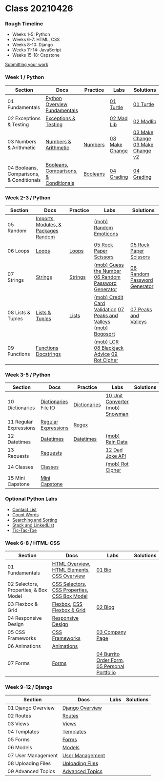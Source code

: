 # Class 20210426

### Rough Timeline

- Weeks 1-5: Python
- Weeks 6-7: HTML, CSS
- Weeks 8-10: Django
- Weeks 11-14: JavaScript
- Weeks 15-18: Capstone

[Submitting your work](<0 General/Submitting Your Work.md>)

### Week 1 / Python

| Section                                  | Docs                                                                                                                                     | Practice                                                                             | Labs                                                                                | Solutions                                                                                                                                                  |
| ---------------------------------------- | ---------------------------------------------------------------------------------------------------------------------------------------- | ------------------------------------------------------------------------------------ | ----------------------------------------------------------------------------------- | ---------------------------------------------------------------------------------------------------------------------------------------------------------- |
| 01 Fundamentals                          | [Python Overview](<1 Python/01 Fundamentals/00 Python Overview.md>) [Fundamentals](<1 Python/01 Fundamentals/01 Fundamentals.md>)        |                                                                                      | [01 Turtle](<1 Python/01 Fundamentals/(lab01)Turtle.md>)                            | [01 Turtle](Code/anthony/python/lesson1/lab1_turtle_solution.py)                                                                                           |
| 02 Exceptions & Testing                  | [Exceptions & Testing](<1 Python/02 Exceptions & Testing/02 Exceptions & Testing.md>)                                                    |                                                                                      | [02 Mad Lib](<1 Python/02 Exceptions & Testing/(lab02)Mad Lib.md>)                  | [02 Madlib](Code/anthony/python/lesson2/lab2_madlibs_solution.py)                                                                                          |
| 03 Numbers & Arithmetic                  | [Numbers & Arithmetic](<1 Python/03 Numbers & Arithmetic/03 Numbers & Arithmetic.md>)                                                    | [Numbers](<1 Python/03 Numbers & Arithmetic/numbers_practice.py>)                    | [03 Make Change](<1 Python/03 Numbers & Arithmetic/(lab03)Make Change.md>)          | [03 Make Change](Code/anthony/python/lesson3/lab3_make_change_solution.py) [03 Make Change v2](Code/anthony/python/lesson3/lab3v2_make_change_solution.py) |
| 04 Booleans, Comparisons, & Conditionals | [Booleans, Comparisons, & Conditionals](<1 Python/04 Booleans, Comparisons, & Conditionals/04 Booleans, Comparisons, & Conditionals.md>) | [Booleans](<1 Python/04 Booleans, Comparisons, & Conditionals/booleans_practice.py>) | [04 Grading](<1 Python/04 Booleans, Comparisons, & Conditionals/(lab04)Grading.md>) | [04 Grading](Code/anthony/python/lesson4/lab4_grading_solution.py)                                                                                         |

### Week 2-3 / Python

| Section           | Docs                                                                                                                                | Practice                                                | Labs                                                                                                                                                                                                                                             | Solutions                                                                                |
| ----------------- | ----------------------------------------------------------------------------------------------------------------------------------- | ------------------------------------------------------- | ------------------------------------------------------------------------------------------------------------------------------------------------------------------------------------------------------------------------------------------------ | ---------------------------------------------------------------------------------------- |
| 05 Random         | [Imports, Modules, & Packages](<1 Python/05 Random/05 Imports, Modules, & Packages.md>) [Random](<1 Python/05 Random/06 Random.md>) |                                                         | [(mob) Random Emoticons](<1 Python/05 Random/(mob01)Random Emoticon Generator.md>)                                                                                                                                                               |                                                                                          |
| 06 Loops          | [Loops](<1 Python/06 Loops/07 While & For Loops.md>)                                                                                | [Loops](<1 Python/06 Loops/loops_practice.py>)          | [05 Rock Paper Scissors](<1 Python/06 Loops/(lab05)Rock Paper Scissors.md>)                                                                                                                                                                      | [05 Rock Paper Scissors](Code/anthony/python/lesson6/RPS.py)                             |
| 07 Strings        | [Strings](<1 Python/07 Strings/08 Strings.md>)                                                                                      | [Strings](<1 Python/07 Strings/strings_practice.py>)    | [(mob) Guess the Number](<1 Python/07 Strings/(mob02)Guess The Number.md>) [06 Random Password Generator](<1 Python/07 Strings/(lab06)Random Password Generator.md>)                                                                             | [06 Random Password Generator](Code/anthony/python/lesson7/random_password_generator.py) |
| 08 Lists & Tuples | [Lists & Tuples](<1 Python/08 Lists & Tuples/09 Lists & Tuples.md>)                                                                 | [Lists](<1 Python/08 Lists & Tuples/lists_practice.py>) | [(mob) Credit Card Validation](<1 Python/08 Lists & Tuples/(mob03)Credit Card Validation.md>) [07 Peaks and Valleys](<1 Python/08 Lists & Tuples/(lab07)Peaks and Valleys.md>) [(mob) Bogosort](<1 Python/08 Lists & Tuples/(mob04)Bogosort.md>) | [07 Peaks and Valleys](Code/anthony/python/lesson8/peaks_and_valleys_solution.py)        |
| 09 Functions      | [Functions](<1 Python/09 Functions/10 Functions.md>) [Docstrings](<1 Python/09 Functions/11 Docstrings.md>)                         |                                                         | [(mob) LCR](<1 Python/09 Functions/(mob05) LCR.md>) [08 Blackjack Advice](<1 Python/09 Functions/(lab08) Blackjack Advice.md>) [09 Rot Cipher](<1 Python/09 Functions/(lab09) Rot Cipher.md>)                                                    | [](Code/anthony/python/)                                                                 |

### Week 3-5 / Python

| Section                | Docs                                                                                                              | Practice                                                            | Labs                                                                                                                                     | Solutions                |
| ---------------------- | ----------------------------------------------------------------------------------------------------------------- | ------------------------------------------------------------------- | ---------------------------------------------------------------------------------------------------------------------------------------- | ------------------------ |
| 10 Dictionaries        | [Dictionaries](<1 Python/10 Dictionaries/12 Dictionaries.md>) [File IO](<1 Python/10 Dictionaries/13 File IO.md>) | [Dictionaries](<1 Python/10 Dictionaries/dictionaries_practice.py>) | [10 Unit Converter](<1 Python/10 Dictionaries/(lab10) Unit Converter.md>) [(mob) Snowman](<1 Python/10 Dictionaries/(mob06) Snowman.md>) | [](Code/anthony/python/) |
| 11 Regular Expressions | [Regular Expressions](<1 Python/11 Regular Expressions/14 Regular Expressions in Python.md>)                      | [Regex](<1 Python/11 Regular Expressions/regex_practice.py>)        |                                                                                                                                          | [](Code/anthony/python/) |
| 12 Datetimes           | [Datetimes](<1 Python/12 Datetimes/15 Datetimes.md>)                                                              | [Datetimes](<1 Python/12 Datetimes/datetimes_practice.py>)          | [(mob) Rain Data](<1 Python/12 Datetimes/(mob07) Rain Data.md>)                                                                          | [](Code/anthony/python/) |
| 13 Requests            | [Requests](<1 Python/13 Requests/16 Requests.md>)                                                                 |                                                                     | [12 Dad Joke API](<1 Python/13 Requests/(lab12) Dad Joke API.md>)                                                                        | [](Code/anthony/python/) |
| 14 Classes             | [Classes](<1 Python/14 Classes/14 Classes.md>)                                                                    |                                                                     | [(mob) Rot Cipher](<1 Python/14 Classes/(mob08)Rot Cipher Classes.md>)                                                                   | [](Code/anthony/python/) |
| 15 Mini Capstone       | [Mini Capstone](<1 Python/15 Mini Capstone/15 Mini Capstone.md>)                                                  |                                                                     |                                                                                                                                          | [](Code/anthony/python/) |

### Optional Python Labs

- [Contact List](<1 Python/Optional Labs/Contact List.md>)
- [Count Words](<1 Python/Optional Labs/Count Words.md>)
- [Searching and Sorting](<1 Python/Optional Labs/Searching and Sorting.md>)
- [Stack and LinkedList](<1 Python/Optional Labs/Stack and LinkedList.md>)
- [Tic-Tac-Toe](<1 Python/Optional Labs/Tic-Tac-Toe.md>)

### Week 6-8 / HTML-CSS

| Section                               | Docs                                                                                                                                                                                                                                                                              | Labs                                                                                                                                                           | Solutions                |
| ------------------------------------- | --------------------------------------------------------------------------------------------------------------------------------------------------------------------------------------------------------------------------------------------------------------------------------- | -------------------------------------------------------------------------------------------------------------------------------------------------------------- | ------------------------ |
| 01 Fundamentals                       | [HTML Overview](<2 HTML + CSS/01 Fundamentals/01 HTML Overview.md>), [HTML Elements](<2 HTML + CSS/01 Fundamentals/02 HTML Elements.md>), [CSS Overview](<2 HTML + CSS/01 Fundamentals/03 CSS Overview.md>)                                                                       | [01 Bio](<2 HTML + CSS/01 Fundamentals/(lab01) Bio.md>)                                                                                                        | [](Code/anthony/python/) |
| 02 Selectors, Properties, & Box Model | [CSS Selectors](<2 HTML + CSS/02 Selectors, Properties, & Box Model/04 CSS Selectors.md>), [CSS Properties](<2 HTML + CSS/02 Selectors, Properties, & Box Model/05 CSS Properties.md>), [CSS Box Model](<2 HTML + CSS/02 Selectors, Properties, & Box Model/06 CSS Box Model.md>) |                                                                                                                                                                | [](Code/anthony/python/) |
| 03 Flexbox & Grid                     | [Flexbox](<2 HTML + CSS/03 Flexbox & Grid/07a Flexbox.md>), [CSS Flexbox & Grid](<2 HTML + CSS/03 Flexbox & Grid/07 CSS Flexbox + Grid.md>)                                                                                                                                       | [02 Blog](<2 HTML + CSS/03 Flexbox & Grid/(lab02) Blog.md>)                                                                                                    | [](Code/anthony/python/) |
| 04 Responsive Design                  | [Responsive Design](<2 HTML + CSS/04 Responsive Design/08 CSS Responsive Design.md>)                                                                                                                                                                                              |                                                                                                                                                                | [](Code/anthony/python/) |
| 05 CSS Frameworks                     | [CSS Frameworks](<2 HTML + CSS/05 CSS Frameworks/09 CSS Frameworks.md>)                                                                                                                                                                                                           | [03 Company Page](<2 HTML + CSS/05 CSS Frameworks/(lab03) Company.md>)                                                                                         | [](Code/anthony/python/) |
| 06 Animations                         | [Animations](<2 HTML + CSS/06 Animations/10 CSS Animations.md>)                                                                                                                                                                                                                   |                                                                                                                                                                | [](Code/anthony/python/) |
| 07 Forms                              | [Forms](<2 HTML + CSS/07 Forms/11 HTML Forms.md>)                                                                                                                                                                                                                                 | [04 Burrito Order Form](<2 HTML + CSS/07 Forms/(lab04) Burrito Order Form.md>), [05 Personal Portfolio](<2 HTML + CSS/07 Forms/(lab05) Personal Portfolio.md>) | [](Code/anthony/python/) |


### Week 9-12 / Django

| Section                               | Docs                                                                                                                                                                                                                                                                              | Labs                                                                                                                                                           | Solutions                |
| ------------------------------------- | --------------------------------------------------------------------------------------------------------------------------------------------------------------------------------------------------------------------------------------------------------------------------------- | -------------------------------------------------------------------------------------------------------------------------------------------------------------- | ------------------------ |
| 01 Django Overview                       | [Django Overview](<3 Django/docs/01 Django Overview.md>)                                                                      |                                                                                                       | [](Code/anthony/python/) |
| 02 Routes                       | [Routes](<3 Django/docs/02 Routes.md>)                                                                      |                                                                                                       | [](Code/anthony/python/) |
| 03 Views                       | [Views](<3 Django/docs/03 Views.md>)                                                                      |                                                                                                       | [](Code/anthony/python/) |
| 04 Templates                       | [Templates](<3 Django/docs/04 Templates.md>)                                                                      |                                                                                                       | [](Code/anthony/python/) |
| 05 Forms                       | [Forms](<3 Django/docs/05 Forms.md>)                                                                      |                                                                                                       | [](Code/anthony/python/) |
| 06 Models                       | [Models](<3 Django/docs/06 Models.md>)                                                                      |                                                                                                       | [](Code/anthony/python/) |
| 07 User Management                       | [User Management](<3 Django/docs/07 User Management.md>)                                                                      |                                                                                                       | [](Code/anthony/python/) |
| 08 Uploading Files                       | [Uploading Files](<3 Django/docs/08 Uploading Files.md>)                                                                      |                                                                                                       | [](Code/anthony/python/) |
| 09 Advanced Topics                       | [Advanced Topics](<3 Django/docs/09 Advanced Topics.md>)                                                                      |                                                                                                       | [](Code/anthony/python/) |
